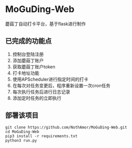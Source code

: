 # MoGuDing-Web

蘑菇丁自动打卡平台，基于flask进行制作

## 已完成的功能点

1. 控制台登陆注册
2. 添加蘑菇丁账户
3. 获取蘑菇丁账户token
4. 打卡地址功能
5. 使用APScheduler进行指定时间的打卡
6. 在每次对任务变更后，程序重新设置一次cron任务
7. 每次执行任务后进行日志记录
8. 添加定时任务的立即执行

## 部署该项目

```shell
git clone https://github.com/NothAmor/MoGuDing-Web.git
cd MoGuDing-Web
pip3 install -r requirements.txt
python3 run.py
```

